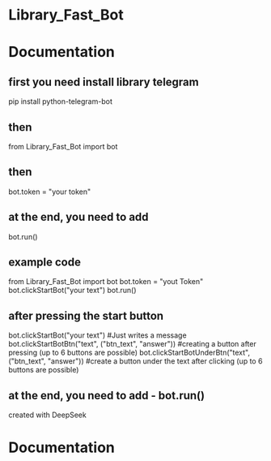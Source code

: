 # Library_Fast_Bot
# Documentation

## first you need install library telegram 
pip install python-telegram-bot 
## then 
from Library_Fast_Bot import bot
## then 
bot.token = "your token"
## at the end, you need to add 
bot.run()

## example code
from Library_Fast_Bot import bot
bot.token = "yout Token"
bot.clickStartBot("your text")
bot.run()


## after pressing the start button
bot.clickStartBot("your text") #Just writes a message
bot.clickStartBotBtn("text", ("btn_text", "answer")) #creating a button after pressing (up to 6 buttons are possible)
bot.clickStartBotUnderBtn("text", ("btn_text", "answer")) #create a button under the text after clicking (up to 6 buttons are possible)

## at the end, you need to add - bot.run()
created with DeepSeek

# Documentation
